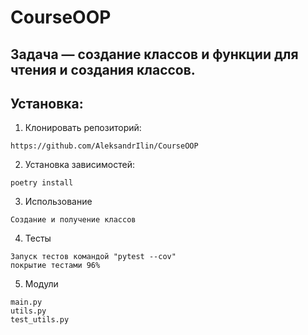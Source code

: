 # CourseOOP
## Задача — создание классов и функции для чтения и создания классов.
## Установка:
1. Клонировать репозиторий:

```
https://github.com/AleksandrIlin/CourseOOP
```

2. Установка зависимостей:

```
poetry install
```

3. Использование

```
Создание и получение классов
```

4. Тесты

```
Запуск тестов командой "pytest --cov"
покрытие тестами 96%
```

5. Модули

```
main.py
utils.py
test_utils.py
```
